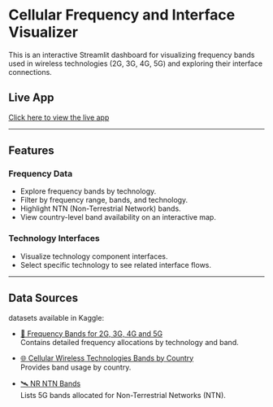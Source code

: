 # Cellular Frequency and Interface Visualizer

This is an interactive Streamlit dashboard for visualizing frequency bands used in wireless technologies (2G, 3G, 4G, 5G) and exploring their interface connections.

## Live App

[Click here to view the live app](https://cellular-visualizer.streamlit.app/)  

---

## Features

### Frequency Data
- Explore frequency bands by technology.
- Filter by frequency range, bands, and technology.
- Highlight NTN (Non-Terrestrial Network) bands.
- View country-level band availability on an interactive map.

### Technology Interfaces
- Visualize technology component interfaces.
- Select specific technology to see related interface flows.

---

## Data Sources

datasets available in Kaggle:

- [📡 Frequency Bands for 2G, 3G, 4G and 5G](https://www.kaggle.com/datasets/yousefalf/frequency-bands-for-2g-3g-4g-and-5g)  
  Contains detailed frequency allocations by technology and band.

- [🌐 Cellular Wireless Technologies Bands by Country](https://www.kaggle.com/datasets/yousefalf/cellular-wireless-technologies-bands)  
  Provides band usage by country.

- [🛰️ NR NTN Bands](https://www.kaggle.com/datasets/yousefalf/nr-ntn-bands)  
  Lists 5G bands allocated for Non-Terrestrial Networks (NTN).
